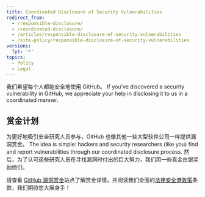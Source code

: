```yaml
---
title: Coordinated Disclosure of Security Vulnerabilities
redirect_from:
  - /responsible-disclosure/
  - /coordinated-disclosure/
  - /articles/responsible-disclosure-of-security-vulnerabilities
  - /site-policy/responsible-disclosure-of-security-vulnerabilities
versions:
  fpt: '*'
topics:
  - Policy
  - Legal
---
```


我们希望每个人都能安全地使用 GitHub。 If you've discovered a security vulnerability in GitHub, we appreciate your help in disclosing it to us in a coordinated manner.

## 赏金计划

为更好地吸引安全研究人员参与，GitHub 也像其他一些大型软件公司一样提供漏洞赏金。 The idea is simple: hackers and security researchers (like you) find and report vulnerabilities through our coordinated disclosure process. 然后，为了认可这些研究人员在寻找漏洞时付出的巨大努力，我们用一些真金白银奖励他们。

请查看 [GitHub 漏洞赏金](https://bounty.github.com)站点了解赏金详情，并阅读我们全面的[法律安全港政策](/articles/github-bug-bounty-program-legal-safe-harbor)条款，我们期待您大展身手！
